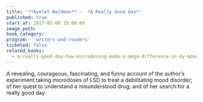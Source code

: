 ```yaml
---
title: '**Ayelet Waldman** -  *A Really Good Day*'
published: true
start_at: 2017-02-08 19:00:00
image_path:
book_category:
program: '-writers-and-readers'
ticketed: false
related_books:
  - a-really-good-day-how-microdosing-made-a-mega-difference-in-my-mood-my-marriage-and-my-life
---
```



A revealing, courageous, fascinating, and funny account of the author’s experiment taking microdoses of LSD to treat a debilitating mood disorder; of her quest to understand a misunderstood drug; and of her search for a really good day.